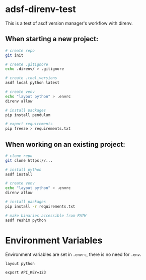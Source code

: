 # adsf-direnv-test

This is a test of asdf version manager's workflow with direnv.

## When starting a new project:
```zsh
# create repo
git init

# create .gitignore
echo .direnv/ > .gitignore

# create .tool_versions
asdf local python latest

# create venv
echo "layout python" > .envrc
direnv allow

# install packages
pip install pendulum

# export requirements
pip freeze > requirements.txt
```

## When working on an existing project:
```zsh
# clone repo
git clone https://...

# install python
asdf install

# create venv
echo "layout python" > .envrc
direnv allow

# install packages
pip install -r requirements.txt

# make binaries accessible from PATH
asdf reshim python
```

# Environment Variables

Environment variables are set in `.envrc`, there is no need for `.env`.

```
layout python

export API_KEY=123
```